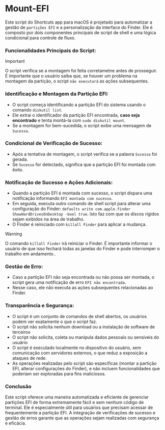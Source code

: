 # Mount-EFI

Este script do Shortcuts app para macOS é projetado para automatizar a gestão de `partições EFI` e a personalização da interface do Finder. Ele é composto por dois componentes principais de script de shell e uma lógica condicional para controle de fluxo.

### Funcionalidades Principais do Script:

> [!IMPORTANT]
> O script verifica se a montagem foi feita corretametne antes de prosseguir. É importante que o usuário saiba que, se houver um problema na montagem da partição, o script `não executará` as ações subsequentes.


### Identificação e Montagem da Partição EFI:

- O script começa identificando a partição EFI do sistema usando o comando `diskutil list`.
- Ele extrai o identificador da partição EFI encontrada, **caso seja encontrado** e tenta montá-la com `sudo diskutil mount`.
- Se a montagem for bem-sucedida, o script exibe uma mensagem de `Sucesso`.

### Condicional de Verificação de Sucesso:

- Após a tentativa de montagem, o script verifica se a palavra `Sucesso` foi gerada.
- Se `Sucesso` for detectado, significa que a partição EFI foi montada com êxito.

### Notificação de Sucesso e Ações Adicionais:

- Quando a partição EFI é montada com sucesso, o script dispara uma notificação informando `EFI montada com sucesso`.
- Em seguida, executa outro comando de shell script para alterar uma configuração do Finder: `defaults write com.apple.finder ShowHardDrivesOnDesktop -bool true`. Isto faz com que os discos rígidos sejam exibidos na área de trabalho.
- O Finder é reiniciado com `killall Finder` para aplicar a mudança.

> [!WARNING]
> O comando `killall Finder` irá reiniciar o Finder. É importante informar o usuário de que isso fechará todas as janelas do Finder e pode interromper o trabalho em andamento..

  
### Gestão de Erro:

- Caso a partição EFI não seja encontrada ou não possa ser montada, o script gera uma notificação de erro `EFI não encontrada`.
- Nesse caso, ele não executa as ações subsequentes relacionadas ao Finder.


### Transparência e Segurança:

- O script é um conjunto de comandos de shell abertos, os usuários podem ver exatamente o que o script faz.
- O script não solicita nenhum download ou a instalação de software de terceiros
- O script não solicita, coleta ou manipula dados pessoais ou sensíveis do usuário
- O script é executado localmente no dispositivo do usuário, sem comunicação com servidores externos, o que reduz a exposição a ataques de rede.
- As operações realizadas pelo script são específicas (montar a partição EFI, alterar configurações do Finder), e não incluem funcionalidades que poderiam ser exploradas para fins maliciosos.

### Conclusão

Este script oferece uma maneira automatizada e eficiente de gerenciar partições EFI de forma extremamente fácil e sem nenhum código de terminal. Ele é especialmente útil para usuários que precisam acessar de frequentemente a partição EFI. A integração de verificações de sucesso e gestão de erros garante que as operações sejam realizadas com segurança e eficácia.
